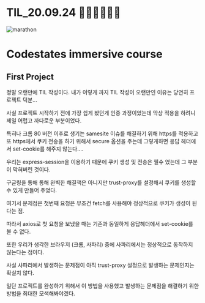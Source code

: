 # TIL_20.09.24 🏃🏽‍♂️🏃🏽‍♂️

<img src="https://media.vlpt.us/images/kdo0129/post/29ca955c-708b-4ed6-8e6d-8384dd9bc755/marathon-3753907_960_720.jpg" alt="marathon" />

# Codestates immersive course

## First Project

정말 오랜만에 TIL 작성이다. 내가 이렇게 까지 TIL 작성이 오랜만인 이유는 당연히 프로젝트 덕분...

사실 프로젝트 시작하기 전에 가장 쉽게 봤던게 인증 과정이었는데 막상 적용을 하려니 제일 어렵고 까다로운 부분이었다.

특히나 크롬 80 버전 이후로 생기는 samesite 이슈를 해결하기 위해 https를 적용하고 또 https에서 쿠키 전송을 하기 위해서 secure 옵션을 주는데 그렇게하면 응답 헤더에서 set-cookie를 해주지 않는다....

우리는 express-session을 이용하기 때문에 쿠키 생성 및 전송은 필수 였는데 그 부분이 막혀버린 것이다.

구글링을 통해 통해 완벽한 해결책은 아니지만 trust-proxy를 설정해서 쿠키를 생성할 수 있게 만들어 주었다.

여기서 문제점은 첫번째 요청은 무조건 fetch를 사용해야 정상적으로 쿠키가 생성이 된다는 점.

따라서 axios로 첫 요청을 보냈을 때는 기존과 동일하게 응답헤더에서 set-cookie를 볼 수 없다.

또한 우리가 생각한 브라우저 (크롬, 사파리) 중에 사파리에서는 정상적으로 동작하지 않는다는 점이다.

사실 사파리에서 발생하는 문제점이 아직 trust-proxy 설정으로 발생하는 문제인지는 확실치 않다.

일단 프로젝트를 완성하기 위해서 이 방법을 사용했고 발생하는 문제점을 해결하기 위한 방법을 최대한 모색해봐야겠다.
